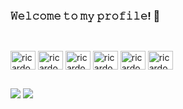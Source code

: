 ### 𝚆𝚎𝚕𝚌𝚘𝚖𝚎 𝚝𝚘 𝚖𝚢 𝚙𝚛𝚘𝚏𝚒𝚕𝚎! 🔧

##

<!--
<div align="left">
  <a href="https://github.com/ricardobertolin">
  <img height="181em" src="https://github-readme-stats.vercel.app/api?username=ricardobertolin&show_icons=true&theme=dark&include_all_commits=true&count_private=true"/>
</div>

-->
## 
  
<div style="display: inline_block"><br>
  <img align="center" alt="ricardobertolin-CPlusPlus" height="30" width="40" style="background-color: white;" src="https://cdn.jsdelivr.net/gh/devicons/devicon/icons/cplusplus/cplusplus-plain.svg" />
  <img align="center" alt="ricardobertolin-CSharp" height="30" width="40" style="background-color: white;" src="https://cdn.jsdelivr.net/gh/devicons/devicon@latest/icons/csharp/csharp-plain.svg" />
  <img align="center" alt="ricardobertolin-Python" height="30" width="40" style="background-color: white;" src="https://cdn.jsdelivr.net/gh/devicons/devicon/icons/python/python-plain.svg" />
  <img align="center" alt="ricardobertolin-Python" height="30" width="40" style="background-color: white;" src="https://cdn.jsdelivr.net/gh/devicons/devicon@latest/icons/opencv/opencv-original.svg" />
  <img align="center" alt="ricardobertolin-Arduino" height="30" width="40" style="background-color: white;" src="https://cdn.jsdelivr.net/gh/devicons/devicon@latest/icons/arduino/arduino-original-wordmark.svg" />
  <img align="center" alt="ricardobertolin-RaspberryPi" height="30" width="40" style="background-color: white;" src="https://cdn.jsdelivr.net/gh/devicons/devicon/icons/raspberrypi/raspberrypi-line.svg" />
</div>


##

<div>
<a href="https://www.linkedin.com/in/ricardo-bertolin-627560155/" target="_blank"> <img src="https://img.shields.io/badge/LinkedIn-0077B5?style=for-the-badge&logo=linkedin&logoColor=white" target="_blank"></a>
 <a href = "mailto:ricardo_bertolin@hotmail.com"><img src="https://img.shields.io/badge/Microsoft_Outlook-0078D4?style=for-the-badge&logo=microsoft-outlook&logoColor=white" target="_blank"></a>

  </div>

<!--
**ricardobertolin/ricardobertolin** is a ✨ _special_ ✨ repository because its `README.md` (this file) appears on your GitHub profile.

Here are some ideas to get you started:

- 🔭 I’m currently working on ...
- 🌱 I’m currently learning ...
- 👯 I’m looking to collaborate on ...
- 🤔 I’m looking for help with ...
- 💬 Ask me about ...
- 📫 How to reach me: ...
- 😄 Pronouns: ...
- ⚡ Fun fact: ...
-->
